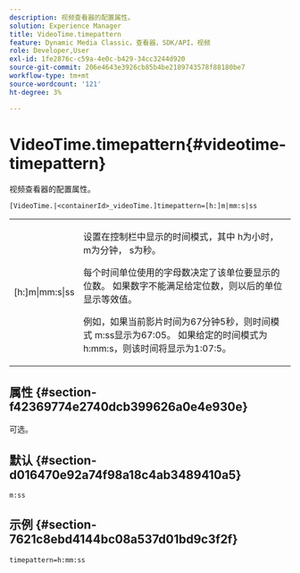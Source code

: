 ```yaml
---
description: 视频查看器的配置属性。
solution: Experience Manager
title: VideoTime.timepattern
feature: Dynamic Media Classic，查看器，SDK/API，视频
role: Developer,User
exl-id: 1fe2876c-c59a-4e0c-b429-34cc3244d920
source-git-commit: 206e4643e3926cb85b4be2189743578f88180be7
workflow-type: tm+mt
source-wordcount: '121'
ht-degree: 3%

---
```


# VideoTime.timepattern{#videotime-timepattern}

视频查看器的配置属性。

`[VideoTime.|<containerId>_videoTime.]timepattern=[h:]m|mm:s|ss`

<table id="table_C616483932C2482CA9794DDD7313FD7C"> 
 <tbody> 
  <tr> 
   <td colname="col1"> <p> <span class="codeph"> [h:]m|mm:s|ss</span> </p> </td> 
   <td colname="col2"> <p> 设置在控制栏中显示的时间模式，其中<span class="codeph"> h</span>为小时，<span class="codeph"> m</span>为分钟，<span class="codeph"> s</span>为秒。 </p> <p>每个时间单位使用的字母数决定了该单位要显示的位数。 如果数字不能满足给定位数，则以后的单位显示等效值。 </p> <p>例如，如果当前影片时间为67分钟5秒，则时间模式<span class="codeph"> m:ss</span>显示为67:05。 如果给定的时间模式为<span class="codeph"> h:mm:s</span>，则该时间将显示为1:07:5。 </p> </td> 
  </tr> 
 </tbody> 
</table>

## 属性 {#section-f42369774e2740dcb399626a0e4e930e}

可选。

## 默认 {#section-d016470e92a74f98a18c4ab3489410a5}

`m:ss`

## 示例 {#section-7621c8ebd4144bc08a537d01bd9c3f2f}

```
timepattern=h:mm:ss
```
